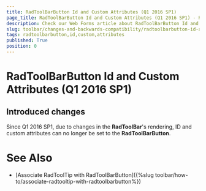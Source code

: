 ```yaml
---
title: RadToolBarButton Id and Custom Attributes (Q1 2016 SP1)
page_title: RadToolBarButton Id and Custom Attributes (Q1 2016 SP1) - RadToolBar
description: Check our Web Forms article about RadToolBarButton Id and Custom Attributes (Q1 2016 SP1).
slug: toolbar/changes-and-backwards-compatibility/radtoolbarbutton-id-and-custom-attributes-q1-2016-sp1
tags: radtoolbarbutton,id,custom,attributes
published: True
position: 0
---
```


# RadToolBarButton Id and Custom Attributes (Q1 2016 SP1)

## Introduced changes

Since Q1 2016 SP1, due to changes in the **RadToolBar**'s rendering, ID and custom attributes can no longer be set to the **RadToolBarButton**. 


# See Also

 * [Associate RadToolTip with RadToolBarButton]({%slug toolbar/how-to/associate-radtooltip-with-radtoolbarbutton%})
